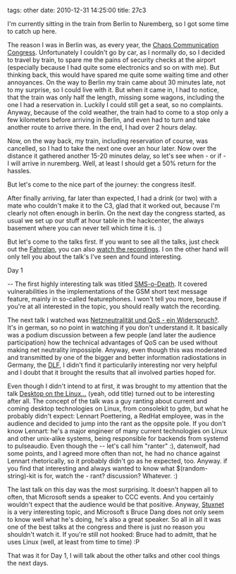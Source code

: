 tags: other 
date: 2010-12-31 14:25:00
title: 27c3


I'm currently sitting in the train from Berlin to Nuremberg, so I got some time to catch up here.

The reason I was in Berlin was, as every year, the [Chaos Communication Congress](http://events.ccc.de/congress/2010).
Unfortunately I couldn't go by car, as I normally do, so I decided to travel by train, to spare me the pains of security checks at the airport (especially because I had quite some electronics and so on with me).
But thinking back, this would have spared me quite some waiting time and other annoyances. On the way to Berlin my train came about 30 minutes late, not to my surprise, so I could live with it. But when it came in, I had to notice, that the train was only half the length, missing some wagons, including the one I had a reservation in.
Luckily I could still get a seat, so no complaints. Anyway, because of the cold weather, the train had to come to a stop only a few kilometers before arriving in Berlin, and even had to turn and take another route to arrive there. In the end, I had over 2 hours delay.

Now, on the way back, my train, including reservation of course, was cancelled, so I had to take the next one over an hour later. Now over the distance it gathered another 15-20 minutes delay, so let's see when - or if - I will arrive in nuremberg.
Well, at least I should get a 50% return for the hassles.


But let's come to the nice part of the journey: the congress iteslf.

After finally arriving, far later than expected, I had a drink (or two) with a mate who couldn't make it to the C3, glad that it worked out, because I'm clearly not often enough in berlin.
On the next day the congress started, as usual we set up our stuff at hour table in the hackcenter, the always basement where you can never tell which time it is. :)

But let's come to the talks first. If you want to see all the talks, just check out the [Fahrplan](http://events.ccc.de/congress/2010/Fahrplan), you can also [watch the recordings](http://events.ccc.de/congress/2010/wiki/Documentation). I on the other hand will only tell you about the talk's I've seen and found interesting.


Day 1

--
The first highly interesting talk was titled [SMS-o-Death](http://events.ccc.de/congress/2010/Fahrplan//events/4060.en.html). It covered vulnerabilities in the implementations of the GSM short text message feature, mainly in so-called featurephones. I won't tell you more, because if you're at all interested in the topic, you should really watch the recording.


The next talk I watched was [Netzneutralität und QoS - ein Widerspruch?](http://events.ccc.de/congress/2010/Fahrplan//events/4094.en.html). It's in german, so no point in watching if you don't understand it.
It basically was a podium discussion between a few people (and later the audience participation) how the technical advantages of QoS can be used without making net neutrality impossiple.
Anyway, even though this was moderated and transmitted by one of the bigger and better information radiostations in Germany, the [DLF](http://www.dradio.de/dlf/), I didn't find it particularily interesting nor very helpful and I doubt that it brought the results that all involved parties hoped for.


Even though I didn't intend to at first, it was brought to my attention that the talk [Desktop on the Linux...](http://events.ccc.de/congress/2010/Fahrplan//events/4017.en.html) (yeah, odd title) turned out to be interesting after all.
The concept of the talk was a guy ranting about current and coming desktop technologies on Linux, from consolekit to gdm, but what he probably didn't expect: Lennart Poettering, a RedHat employee, was in the audience and decided to jump into the rant as the oppsite pole. If you don't know Lennart: he's a major engineer of many current technologies on Linux and other unix-alike systems, being responsible for backends from systemd to pulseaudio. Even though the -- let's call him "ranter" :), datenwolf, had some points, and I agreed more often than not, he had no chance against Lennart rhetorically, so it probably didn't go as he expected, too. Anyway. if you find that interesting and always wanted to know what $(random-string)-kit is for, watch the - rant? discussion? Whatever. :)


The last talk on this day was the most surprising. It doesn't happen all to often, that Microsoft sends a speaker to CCC events. And you certainly wouldn't expect that the audience would be that positive. Anyway, [Stuxnet](http://events.ccc.de/congress/2010/Fahrplan//events/4245.en.html) is a very interesting topic, and Microsoft
s Bruce Dang does not only seem to know well what he's doing, he's also a great speaker. So all in all it was one of the best talks at the congress and there is just no reason you shouldn't watch it. If you're still not hooked: Bruce had to admitt, that he uses Linux (well, at least from time to time) :P


That was it for Day 1, I will talk about the other talks and other cool things the next days.
